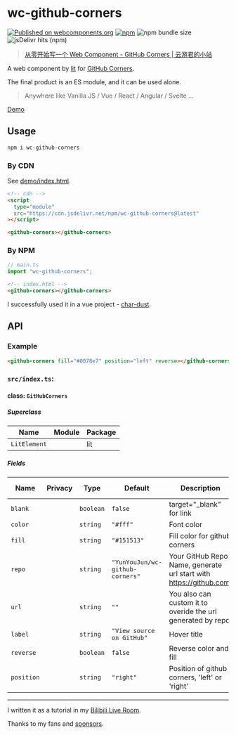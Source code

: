 # wc-github-corners

[![Published on webcomponents.org](https://img.shields.io/badge/webcomponents.org-published-blue.svg)](https://www.webcomponents.org/element/wc-github-corners)
[![npm](https://img.shields.io/npm/v/wc-github-corners)](https://www.npmjs.com/package/wc-github-corners)
![npm bundle size](https://img.shields.io/bundlephobia/minzip/wc-github-corners)
![jsDelivr hits (npm)](https://img.shields.io/jsdelivr/npm/hy/wc-github-corners)

> [从零开始写一个 Web Component - GitHub Corners | 云游君的小站](https://www.yunyoujun.cn/posts/how-to-write-a-web-component/)

A web component by [lit](https://github.com/lit/lit) for [GitHub Corners](https://github.com/tholman/github-corners).

The final product is an ES module, and it can be used alone.

> Anywhere like Vanilla JS / Vue / React / Angular / Svelte ...

[Demo](https://www.yunyoujun.cn/wc-github-corners/)

<!--
```html
<custom-element-demo>
  <template>
    <script
      module
      src="https://cdn.jsdelivr.net/npm/wc-github-corners@latest"
    ></script>
    <link rel="import" href="github-corners.html" />
    <github-corners></github-corners>
  </template>
</custom-element-demo>
```
-->

## Usage

```bash
npm i wc-github-corners
```

### By CDN

See [demo/index.html](./demo/index.html).

```html
<!-- cdn -->
<script
  type="module"
  src="https://cdn.jsdelivr.net/npm/wc-github-corners@latest"
></script>

<github-corners></github-corners>
```

### By NPM

```ts
// main.ts
import "wc-github-corners";
```

```html
<!-- index.html -->
<github-corners></github-corners>
```

I successfully used it in a vue project - [char-dust](https://github.com/YunYouJun/char-dust).

## API

### Example

```html
<github-corners fill="#0078e7" position="left" reverse></github-corners>
```

<!-- wc-api:start -->
<!-- prettier-ignore-start -->
<!-- markdownlint-disable -->
### `src/index.ts`:

#### class: `GitHubCorners`

##### Superclass

| Name         | Module | Package |
| ------------ | ------ | ------- |
| `LitElement` |        | lit     |

##### Fields

| Name       | Privacy | Type      | Default                         | Description                                                          | Inherited From |
| ---------- | ------- | --------- | ------------------------------- | -------------------------------------------------------------------- | -------------- |
| `blank`    |         | `boolean` | `false`                         | target="_blank" for link                                             |                |
| `color`    |         | `string`  | `"#fff"`                        | Font color                                                           |                |
| `fill`     |         | `string`  | `"#151513"`                     | Fill color for github corners                                        |                |
| `repo`     |         | `string`  | `"YunYouJun/wc-github-corners"` | Your GitHub Repo Name, generate url start with <https://github.com>. |                |
| `url`      |         | `string`  | `""`                            | You also can custom it to overide the url generated by repo.         |                |
| `label`    |         | `string`  | `"View source on GitHub"`       | Hover title                                                          |                |
| `reverse`  |         | `boolean` | `false`                         | Reverse color and fill                                               |                |
| `position` |         | `string`  | `"right"`                       | Position of github corners, 'left' or 'right'                        |                |

<hr/>

<!-- markdownlint-restore -->
<!-- prettier-ignore-end -->

<!-- wc-api:end -->

I written it as a tutorial in my [Bilibili Live Room](https://live.bilibili.com/822719).

Thanks to my fans and [sponsors](https://sponsors.yunyoujun.cn/).
